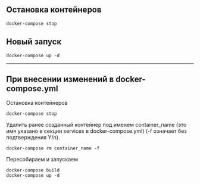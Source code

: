 
## Остановка контейнеров

    docker-compose stop

## Новый запуск 

    docker-compose up -d

---

## При внесении изменений в docker-compose.yml

Остановка контейнеров

    docker-compose stop

Удалить ранее созданный контейнер под именем container_name (это имя указано в секции services в docker-compose.yml) (-f означает без подтверждения Y/n).

    docker-compose rm container_name -f

Пересобираем и запускаем

    docker-compose build
    docker-compose up -d